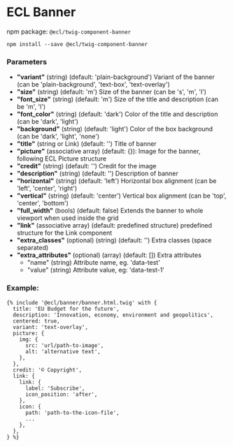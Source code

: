 # ECL Banner

npm package: `@ecl/twig-component-banner`

```shell
npm install --save @ecl/twig-component-banner
```

### Parameters

- **"variant"** (string) (default: 'plain-background') Variant of the banner
  (can be 'plain-background', 'text-box', 'text-overlay')
- **"size"** (string) (default: 'm') Size of the banner (can be 's', 'm', 'l')
- **"font_size"** (string) (default: 'm') Size of the title and description (can be 'm', 'l')
- **"font_color"** (string) (default: 'dark') Color of the title and description (can be 'dark', 'light')
- **"background"** (string) (default: 'light') Color of the box background (can be 'dark', 'light', 'none')
- **"title"** (string or Link) (default: '') Title of banner
- **"picture"** (associative array) (default: {}): Image for the banner, following ECL Picture structure
- **"credit"** (string) (default: '') Credit for the image
- **"description"** (string) (default: '') Description of banner
- **"horizontal"** (string) (default: 'left') Horizontal box alignment (can be 'left', 'center', 'right')
- **"vertical"** (string) (default: 'center') Vertical box alignment (can be 'top', 'center', 'bottom')
- **"full_width"** (bools) (default: false) Extends the banner to whole viewport when used inside the grid
- **"link"** (associative array) (default: predefined structure) predefined structure for the Link component
- **"extra_classes"** (optional) (string) (default: '') Extra classes (space separated)
- **"extra_attributes"** (optional) (array) (default: []) Extra attributes
  - "name" (string) Attribute name, eg. 'data-test'
  - "value" (string) Attribute value, eg: 'data-test-1'

### Example:

<!-- prettier-ignore -->
```twig
{% include '@ecl/banner/banner.html.twig' with {  
  title: 'EU Budget for the future',  
  description: 'Innovation, economy, environment and geopolitics',  
  centered: true,  
  variant: 'text-overlay',
  picture: {
    img: {
      src: 'url/path-to-image',
      alt: 'alternative text',
    },
  },
  credit: '© Copyright',
  link: {  
    link: {  
      label: 'Subscribe',  
      icon_position: 'after',  
    },  
    icon: {  
      path: 'path-to-the-icon-file',  
      ...  
    },  
  },  
} %}
```

